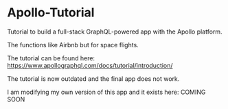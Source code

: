 # Apollo-Tutorial
Tutorial to build a full-stack GraphQL-powered app with the Apollo platform.

The functions like Airbnb but for space flights.

The tutorial can be found here: https://www.apollographql.com/docs/tutorial/introduction/

The tutorial is now outdated and the final app does not work.

I am modifying my own version of this app and it exists here: COMING SOON
